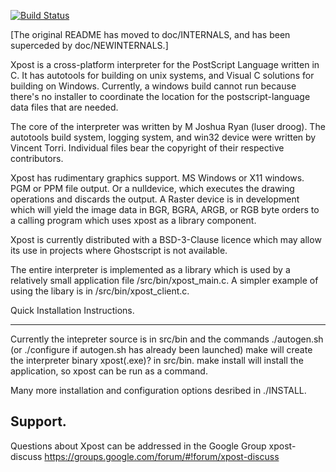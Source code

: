 [![Build Status](https://drone.io/github.com/luser-dr00g/xpost/status.png)](https://drone.io/github.com/luser-dr00g/xpost/latest)

[The original README has moved to doc/INTERNALS,
and has been superceded by doc/NEWINTERNALS.]

Xpost is a cross-platform interpreter for the PostScript Language
written in C. It has autotools for building on unix systems, and
Visual C solutions for building on Windows. Currently, a windows
build cannot run because there's no installer to coordinate the 
location for the postscript-language data files that are needed.

The core of the interpreter was written by M Joshua Ryan (luser droog).
The autotools build system, logging system, and win32 device were 
written by Vincent Torri. Individual files bear the copyright of their
respective contributors.

Xpost has rudimentary graphics support. MS Windows or X11 windows.
PGM or PPM file output. Or a nulldevice, which executes the drawing
operations and discards the output. A Raster device is in development
which will yield the image data in BGR, BGRA, ARGB, or RGB byte orders
to a calling program which uses xpost as a library component.

Xpost is currently distributed with a BSD-3-Clause licence which may
allow its use in projects where Ghostscript is not available.

The entire interpreter is implemented as a library which is used
by a relatively small application file /src/bin/xpost_main.c. A simpler
example of using the libary is in /src/bin/xpost_client.c.


Quick Installation Instructions.
----- ------------ -------------

Currently the intepreter source is in src/bin and the commands
  ./autogen.sh (or ./configure if autogen.sh has already been launched)
  make
will create the interpreter binary xpost(.exe)? in src/bin.
  make install
will install the application, so xpost can be run as a command.

Many more installation and configuration options desribed in ./INSTALL.


Support.
--------

Questions about Xpost can be addressed in the Google Group xpost-discuss
https://groups.google.com/forum/#!forum/xpost-discuss
